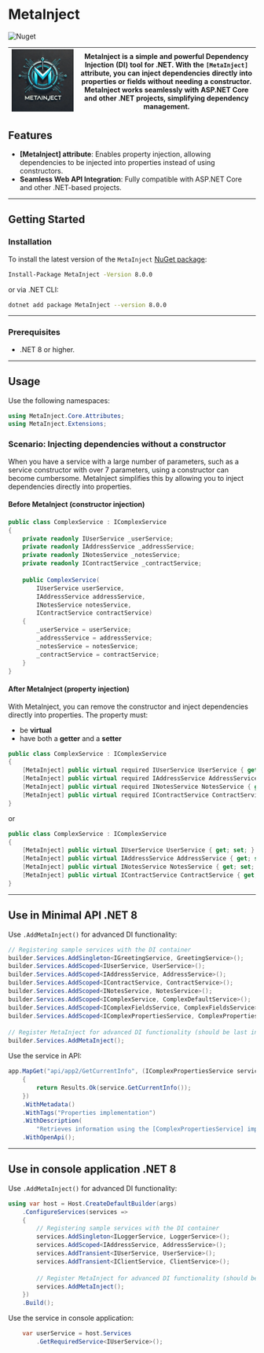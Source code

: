 # MetaInject

![Nuget](https://img.shields.io/nuget/v/MetaInject?label=MetaInject)

| ![MetaInject](docs/img/MetaInject.png) | MetaInject is a simple and powerful Dependency Injection (DI) tool for .NET. With the `[MetaInject]` attribute, you can inject dependencies directly into properties or fields without needing a constructor. MetaInject works seamlessly with ASP.NET Core and other .NET projects, simplifying dependency management.  |
|----------------------------------------|--------------------------------------------------------------------------------------------------------------------------------------------------------------------------------------------------------------------------------------------------------------------------------------------------------------------------|

## Features

- **[MetaInject] attribute**: Enables property injection, allowing dependencies to be injected into properties instead of using constructors.
- **Seamless Web API Integration**: Fully compatible with ASP.NET Core and other .NET-based projects.

---

## Getting Started

### Installation

To install the latest version of the `MetaInject` [NuGet package](https://www.nuget.org/packages/MetaInject/):

```bash
Install-Package MetaInject -Version 8.0.0
```

or via .NET CLI:

```bash
dotnet add package MetaInject --version 8.0.0
```

---

### Prerequisites

- .NET 8 or higher.

---

## Usage

Use the following namespaces:

```csharp
using MetaInject.Core.Attributes;
using MetaInject.Extensions;
```

### Scenario: Injecting dependencies without a constructor

When you have a service with a large number of parameters, such as a service constructor with over 7 parameters, using a constructor can become cumbersome. MetaInject simplifies this by allowing you to inject dependencies directly into properties.

#### Before MetaInject (constructor injection)

```csharp
public class ComplexService : IComplexService
{
    private readonly IUserService _userService;
    private readonly IAddressService _addressService;
    private readonly INotesService _notesService;
    private readonly IContractService _contractService;

    public ComplexService(
        IUserService userService,
        IAddressService addressService,
        INotesService notesService,
        IContractService contractService)
    {
        _userService = userService;
        _addressService = addressService;
        _notesService = notesService;
        _contractService = contractService;
    }
}
```

#### After MetaInject (property injection)

With MetaInject, you can remove the constructor and inject dependencies directly into properties. The property must:
- be **virtual**
- have both a **getter** and a **setter**

```csharp
public class ComplexService : IComplexService
{
    [MetaInject] public virtual required IUserService UserService { get; init; }
    [MetaInject] public virtual required IAddressService AddressService { get; init; }
    [MetaInject] public virtual required INotesService NotesService { get; init; }
    [MetaInject] public virtual required IContractService ContractService { get; init; }
}
```
or 

```csharp
public class ComplexService : IComplexService
{
    [MetaInject] public virtual IUserService UserService { get; set; }
    [MetaInject] public virtual IAddressService AddressService { get; set; }
    [MetaInject] public virtual INotesService NotesService { get; set; }
    [MetaInject] public virtual IContractService ContractService { get; set; }
}
```
---

## Use in Minimal API .NET 8

Use `.AddMetaInject()` for advanced DI functionality:

```csharp
// Registering sample services with the DI container
builder.Services.AddSingleton<IGreetingService, GreetingService>();
builder.Services.AddScoped<IUserService, UserService>();
builder.Services.AddScoped<IAddressService, AddressService>();
builder.Services.AddScoped<IContractService, ContractService>();
builder.Services.AddScoped<INotesService, NotesService>();
builder.Services.AddScoped<IComplexService, ComplexDefaultService>();
builder.Services.AddScoped<IComplexFieldsService, ComplexFieldsService>();
builder.Services.AddScoped<IComplexPropertiesService, ComplexPropertiesService>();

// Register MetaInject for advanced DI functionality (should be last in the order)
builder.Services.AddMetaInject();
```
Use the service in API:

```csharp
app.MapGet("api/app2/GetCurrentInfo", (IComplexPropertiesService service) =>
    {
        return Results.Ok(service.GetCurrentInfo());
    })
    .WithMetadata()
    .WithTags("Properties implementation")
    .WithDescription(
        "Retrieves information using the [ComplexPropertiesService] implementation. The service uses 'virtual' properties injected with the [MetaInject] attribute.")
    .WithOpenApi();
```

---

## Use in console application .NET 8

Use `.AddMetaInject()` for advanced DI functionality:

```csharp
using var host = Host.CreateDefaultBuilder(args)
    .ConfigureServices(services =>
    {
        // Registering sample services with the DI container
        services.AddSingleton<ILoggerService, LoggerService>();
        services.AddScoped<IAddressService, AddressService>();
        services.AddTransient<IUserService, UserService>();
        services.AddTransient<IClientService, ClientService>();
        
        // Register MetaInject for advanced DI functionality (should be last in the order)
        services.AddMetaInject();
    })
    .Build();
```

Use the service in console application:

```csharp
    var userService = host.Services
        .GetRequiredService<IUserService>();
```
